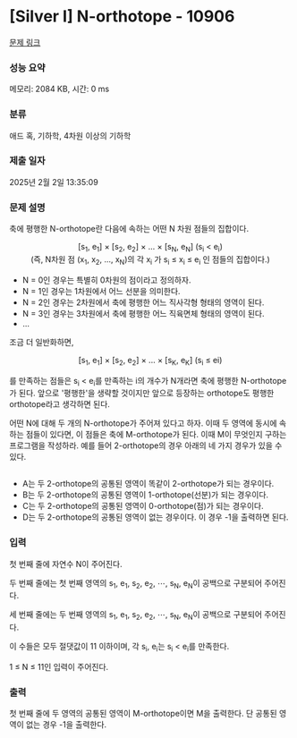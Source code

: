 # [Silver I] N-orthotope - 10906 

[문제 링크](https://www.acmicpc.net/problem/10906) 

### 성능 요약

메모리: 2084 KB, 시간: 0 ms

### 분류

애드 혹, 기하학, 4차원 이상의 기하학

### 제출 일자

2025년 2월 2일 13:35:09

### 문제 설명

<p>축에 평행한 N-orthotope란 다음에 속하는 어떤 N 차원 점들의 집합이다.</p>

<p style="text-align: center;">[s<sub>1</sub>, e<sub>1</sub>] × [s<sub>2</sub>, e<sub>2</sub>] × ... × [s<sub>N</sub>, e<sub>N</sub>] (s<sub>i</sub> < e<sub>i</sub>)<br>
(즉, N차원 점 (x<sub>1</sub>, x<sub>2</sub>, ..., x<sub>N</sub>)의 각 x<sub>i</sub> 가 s<sub>i</sub> ≤ x<sub>i</sub> ≤ e<sub>i</sub> 인 점들의 집합이다.)</p>

<ul>
	<li>N = 0인 경우는 특별히 0차원의 점이라고 정의하자. </li>
	<li>N = 1인 경우는 1차원에서 어느 선분을 의미한다. </li>
	<li>N = 2인 경우는 2차원에서 축에 평행한 어느 직사각형 형태의 영역이 된다. </li>
	<li>N = 3인 경우는 3차원에서 축에 평행한 어느 직육면체 형태의 영역이 된다. </li>
	<li>...</li>
</ul>

<p>조금 더 일반화하면,</p>

<p style="text-align: center;">[s<sub>1</sub>, e<sub>1</sub>] × [s<sub>2</sub>, e<sub>2</sub>] × ... × [s<sub>K</sub>, e<sub>K</sub>] (s<sub>i</sub> ≤ ei)</p>

<p>를 만족하는 점들은 s<sub>i</sub> < e<sub>i</sub>를 만족하는 i의 개수가 N개라면 축에 평행한 N-orthotope가 된다. 앞으로 '평행한'을 생략할 것이지만 앞으로 등장하는 orthotope도 평행한 orthotope라고 생각하면 된다.</p>

<p>어떤 N에 대해 두 개의 N-orthotope가 주어져 있다고 하자. 이때 두 영역에 동시에 속하는 점들이 있다면, 이 점들은 축에 M-orthotope가 된다. 이때 M이 무엇인지 구하는 프로그램을 작성하라. 예를 들어 2-orthotope의 경우 아래의 네 가지 경우가 있을 수 있다.</p>

<p style="text-align: center;"><img alt="" src="https://onlinejudgeimages.s3-ap-northeast-1.amazonaws.com/problem/10906/ex.png"></p>

<ul>
	<li>A는 두 2-orthotope의 공통된 영역이 똑같이 2-orthotope가 되는 경우이다. </li>
	<li>B는 두 2-orthotope의 공통된 영역이 1-orthotope(선분)가 되는 경우이다.</li>
	<li>C는 두 2-orthotope의 공통된 영역이 0-orthotope(점)가 되는 경우이다.</li>
	<li>D는 두 2-orthotope의 공통된 영역이 없는 경우이다. 이 경우 -1을 출력하면 된다.</li>
</ul>

### 입력 

 <p>첫 번째 줄에 자연수 N이 주어진다.</p>

<p>두 번째 줄에는 첫 번째 영역의 s<sub>1</sub>, e<sub>1</sub>, s<sub>2</sub>, e<sub>2</sub>, ⋯, s<sub>N</sub>, e<sub>N</sub>이 공백으로 구분되어 주어진다.</p>

<p>세 번째 줄에는 두 번째 영역의 s<sub>1</sub>, e<sub>1</sub>, s<sub>2</sub>, e<sub>2</sub>, ⋯, s<sub>N</sub>, e<sub>N</sub>이 공백으로 구분되어 주어진다.</p>

<p>이 수들은 모두 절댓값이 11 이하이며, 각 s<sub>i</sub>, e<sub>i</sub>는 s<sub>i</sub> < e<sub>i</sub>를 만족한다.</p>

<p>1 ≤ N ≤ 11인 입력이 주어진다.</p>

### 출력 

 <p>첫 번째 줄에 두 영역의 공통된 영역이 M-orthotope이면 M을 출력한다. 단 공통된 영역이 없는 경우 -1을 출력한다.</p>

